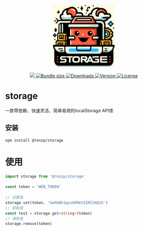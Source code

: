 <p align="center"><a href="https://github.com/renzp94/storage" target="_blank" rel="noopener noreferrer"><img width="200" src="./logo.png" alt="storage logo"></a></p>
<p align="center">
  <a href="https://codecov.io/gh/renzp94/storage" > 
    <img src="https://codecov.io/gh/renzp94/storage/graph/badge.svg?token=GBIPNWKPRT"/> 
  </a>
  <a href="https://www.npmjs.com/package/@renzp/storage">
    <img src="https://img.shields.io/bundlejs/size/@renzp/storage?sanitize=true" alt="Bundle size">
  </a>
  <a href="https://npmcharts.com/compare/@renzp/storage?minimal=true">
    <img src="https://img.shields.io/npm/dm/@renzp/storage.svg?sanitize=true" alt="Downloads">
  </a>
  <a href="https://www.npmjs.com/package/@renzp/storage">
    <img src="https://img.shields.io/npm/v/@renzp/storage.svg?sanitize=true" alt="Version">
  </a>
  <a href="https://www.npmjs.com/package/@renzp/storage">
    <img src="https://img.shields.io/npm/l/@renzp/storage.svg?sanitize=true" alt="License">
  </a>
</p>

# storage

一款零依赖、快速灵活、简单易用的localStorage API库

## 安装

```sh
npm install @renzp/storage
```

# 使用

```ts
import storage from '@renzp/storage'

const token = 'WEB_TOKEN'

// 设置值
storage.set(token, 'UwhbBh1qzxHXMetSIRI3mQ1X')
// 获取值
const test = storage.get<string>(token)
// 清除值
storage.remove(token)
```